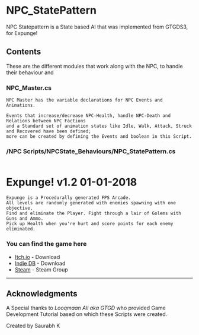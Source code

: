 # NPC_StatePattern
NPC Statepattern is a State based AI that was implemented from GTGDS3, for Expunge!

## Contents
These are the different modules that work along with the NPC, to handle their behaviour
and 

### NPC_Master.cs
```
NPC Master has the variable declarations for NPC Events and Animations.

Events that increase/decrease NPC-Health, handle NPC-Death and Relations between NPC Factions
and a Standard set of animation states like Idle, Walk, Attack, Struck and Recovered have been defined;
more can be created by defining the Events and boolean in this Script.
```

### /NPC Scripts/NPCState_Behaviours/NPC_StatePattern.cs
```

```


# Expunge! v1.2 01-01-2018
```
Expunge is a Procedurally generated FPS Arcade.
All levels are randomly generated with enemies spawning with one objective, 
Find and eliminate the Player. Fight through a lair of Golems with Guns and Ammo. 
Pick up Health when you're hurt and score points for each enemy eliminated.
```

### You can find the game here
* [Itch.io](https://nogtx.itch.io/expunge) - Download
* [Indie DB](http://www.indiedb.com/games/expunge) - Download
* [Steam](http://steamcommunity.com/groups/Expunge_Game) - Steam Group
------------------------------------------------------------------------------------------------

## Acknowledgments

A Special thanks to  *Looqmaan Ali aka GTGD* who provided Game Development Tutorial
based on which these Scripts were created.

Created by Saurabh K
